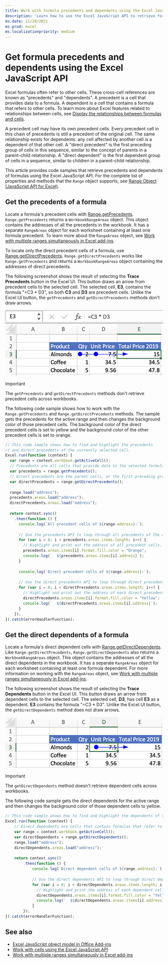 ```yaml
---
title: Work with formula precedents and dependents using the Excel JavaScript API
description: 'Learn how to use the Excel JavaScript API to retrieve formula precedents and dependents.' 
ms.date: 11/29/2021
ms.prod: excel
ms.localizationpriority: medium
---
```


# Get formula precedents and dependents using the Excel JavaScript API

Excel formulas often refer to other cells. These cross-cell references are known as "precedents" and "dependents". A precedent is a cell that provides data to a formula. A dependent is a cell that contains a formula that refers to other cells. To learn more about Excel features related to relationships between cells, see [Display the relationships between formulas and cells](https://support.microsoft.com/office/a59bef2b-3701-46bf-8ff1-d3518771d507).

A precedent cell may have its own precedent cells. Every precedent cell in this chain of precedents is still a precedent of the original cell. The same relationship exists for dependents: any cell affected by another cell is a dependent of that other cell. A "direct precedent" is the first preceding group of cells in this sequence, similar to the concept of parents in a parent-child relationship.  A "direct dependent" is the first dependent group of cells in a sequence, similar to children in a parent-child relationship.

This article provides code samples that retrieve precedents and dependents of formulas using the Excel JavaScript API. For the complete list of properties and methods that the `Range` object supports, see [Range Object (JavaScript API for Excel)](/javascript/api/excel/excel.range).

## Get the precedents of a formula

Locate a formula's precedent cells with [Range.getPrecedents](/javascript/api/excel/excel.range#getPrecedents__). `Range.getPrecedents` returns a `WorkbookRangeAreas` object. This object contains the addresses of all the precedents in the workbook. It has a separate `RangeAreas` object for each worksheet containing at least one formula precedent. To learn more about the `RangeAreas` object, see [Work with multiple ranges simultaneously in Excel add-ins](excel-add-ins-multiple-ranges.md).

To locate only the direct precedent cells of a formula, use [Range.getDirectPrecedents](/javascript/api/excel/excel.range#getDirectPrecedents__). `Range.getDirectPrecedents` works like `Range.getPrecedents` and returns a `WorkbookRangeAreas` object containing the addresses of direct precedents.

The following screenshot shows the result of selecting the **Trace Precedents** button in the Excel UI. This button draws an arrow from precedent cells to the selected cell. The selected cell, **E3**, contains the formula "=C3 * D3", so both **C3** and **D3** are precedent cells. Unlike the Excel UI button, the `getPrecedents` and `getDirectPrecedents` methods don't draw arrows.

![Arrow tracing precedent cells in the Excel UI.](../images/excel-ranges-trace-precedents.png)

> [!IMPORTANT]
> The `getPrecedents` and `getDirectPrecedents` methods don't retrieve precedent cells across workbooks.

The following code sample shows how to work with the `Range.getPrecedents` and `Range.getDirectPrecedents` methods. The sample gets the precedents for the active range and then changes the background color of those precedent cells. The background color of the direct precedent cells is set to yellow and the background color of the other precedent cells is set to orange.

```js
// This code sample shows how to find and highlight the precedents 
// and direct precedents of the currently selected cell.
Excel.run(function (context) {
  var range = context.workbook.getActiveCell();
  // Precedents are all cells that provide data to the selected formula.
  var precedents = range.getPrecedents();
  // Direct precedents are the parent cells, or the first preceding group of cells that provide data to the selected formula.    
  var directPrecedents = range.getDirectPrecedents();

  range.load("address");
  precedents.areas.load("address");
  directPrecedents.areas.load("address");
  
  return context.sync()
    .then(function () {
      console.log(`All precedent cells of ${range.address}:`);
      
      // Use the precedents API to loop through all precedents of the active cell.
      for (var i = 0; i < precedents.areas.items.length; i++) {
        // Highlight and print out the address of all precedent cells.
        precedents.areas.items[i].format.fill.color = "Orange";
        console.log(`  ${precedents.areas.items[i].address}`);
      }

      console.log(`Direct precedent cells of ${range.address}:`);

      // Use the direct precedents API to loop through direct precedents of the active cell.
      for (var i = 0; i < directPrecedents.areas.items.length; i++) {
        // Highlight and print out the address of each direct precedent cell.
        directPrecedents.areas.items[i].format.fill.color = "Yellow";
        console.log(`  ${directPrecedents.areas.items[i].address}`);
      }
    });
}).catch(errorHandlerFunction);
```

## Get the direct dependents of a formula

Locate a formula's direct dependent cells with [Range.getDirectDependents](/javascript/api/excel/excel.range#getDirectDependents__). Like `Range.getDirectPrecedents`, `Range.getDirectDependents` also returns a `WorkbookRangeAreas` object. This object contains the addresses of all the direct dependents in the workbook. It has a separate `RangeAreas` object for each worksheet containing at least one formula dependent. For more information on working with the `RangeAreas` object, see [Work with multiple ranges simultaneously in Excel add-ins](excel-add-ins-multiple-ranges.md).

The following screenshot shows the result of selecting the **Trace Dependents** button in the Excel UI. This button draws an arrow from dependent cells to the selected cell. The selected cell, **D3**, has cell **E3** as a dependent. **E3** contains the formula "=C3 * D3". Unlike the Excel UI button, the `getDirectDependents` method does not draw arrows.

![Arrow tracing dependent cells in the Excel UI.](../images/excel-ranges-trace-dependents.png)

> [!IMPORTANT]
> The `getDirectDependents` method doesn't retrieve dependent cells across workbooks.

The following code sample gets the direct dependents for the active range and then changes the background color of those dependent cells to yellow.

```js
// This code sample shows how to find and highlight the dependents of the currently selected cell.
Excel.run(function (context) {
    // Direct dependents are cells that contain formulas that refer to other cells.
    var range = context.workbook.getActiveCell();
    var directDependents = range.getDirectDependents();
    range.load("address");
    directDependents.areas.load("address");
    
    return context.sync()
        .then(function () {
            console.log(`Direct dependent cells of ${range.address}:`);
    
            // Use the direct dependents API to loop through direct dependents of the active cell.
            for (var i = 0; i < directDependents.areas.items.length; i++) {
              // Highlight and print the address of each dependent cell.
              directDependents.areas.items[i].format.fill.color = "Yellow";
              console.log(`  ${directDependents.areas.items[i].address}`);
            }
        });
}).catch(errorHandlerFunction);
```

## See also

- [Excel JavaScript object model in Office Add-ins](excel-add-ins-core-concepts.md)
- [Work with cells using the Excel JavaScript API](excel-add-ins-cells.md)
- [Work with multiple ranges simultaneously in Excel add-ins](excel-add-ins-multiple-ranges.md)
